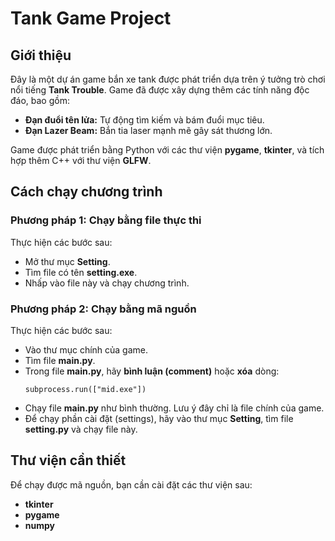 <!DOCTYPE html>
<html lang="vi">
<head>
    <meta charset="UTF-8">
    <meta name="viewport" content="width=device-width, initial-scale=1.0">

</head>
<body>
    <h1>Tank Game Project</h1>
    <div class="section">
        <h2>Giới thiệu</h2>
        <p>Đây là một dự án game bắn xe tank được phát triển dựa trên ý tưởng trò chơi nổi tiếng <strong>Tank Trouble</strong>. Game đã được xây dựng thêm các tính năng độc đáo, bao gồm:</p>
        <ul>
            <li><strong>Đạn đuổi tên lửa:</strong> Tự động tìm kiếm và bám đuổi mục tiêu.</li>
            <li><strong>Đạn Lazer Beam:</strong> Bắn tia laser mạnh mẽ gây sát thương lớn.</li>
        </ul>
        <p>Game được phát triển bằng Python với các thư viện <strong>pygame</strong>, <strong>tkinter</strong>, và tích hợp thêm C++ với thư viện <strong>GLFW</strong>.</p>
    </div>
    <div class="section">
        <h2>Cách chạy chương trình</h2>
        <h3>Phương pháp 1: Chạy bằng file thực thi</h3>
        <p>Thực hiện các bước sau:</p>
        <ul>
            <li>Mở thư mục <strong>Setting</strong>.</li>
            <li>Tìm file có tên <strong>setting.exe</strong>.</li>
            <li>Nhấp vào file này và chạy chương trình.</li>
        </ul>
        <h3>Phương pháp 2: Chạy bằng mã nguồn</h3>
        <p>Thực hiện các bước sau:</p>
        <ul>
            <li>Vào thư mục chính của game.</li>
            <li>Tìm file <strong>main.py</strong>.</li>
            <li>Trong file <strong>main.py</strong>, hãy <strong>bình luận (comment)</strong> hoặc <strong>xóa</strong> dòng:
                <pre><code>subprocess.run(["mid.exe"])</code></pre>
            </li>
            <li>Chạy file <strong>main.py</strong> như bình thường. Lưu ý đây chỉ là file chính của game.</li>
            <li>Để chạy phần cài đặt (settings), hãy vào thư mục <strong>Setting</strong>, tìm file <strong>setting.py</strong> và chạy file này.</li>
        </ul>
    </div>
    <div class="section">
        <h2>Thư viện cần thiết</h2>
        <p>Để chạy được mã nguồn, bạn cần cài đặt các thư viện sau:</p>
        <ul>
            <li><strong>tkinter</strong></li>
            <li><strong>pygame</strong></li>
            <li><strong>numpy</strong></li>
        </ul>
    </div>
</body>
</html>
